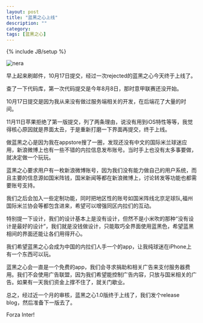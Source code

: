 ```yaml
---
layout: post
title: "蓝黑之心上线"
description: ""
category: 
tags: [蓝黑之心]
---
```

{% include JB/setup %}

![nera](http://interbbs.b0.upaiyun.com/nera/iphonenera.png)

早上起来刷邮件，10月17日提交，经过一次rejected的蓝黑之心今天终于上线了。

查了一下代码库，第一次代码提交是今年8月8日，那时意甲联赛还没开始。

10月17日提交是因为我从来没有做过服务端相关的开发，在后端花了大量的时间。

11月11日苹果拒绝了第一版提交，列了两条理由，说没有用到iOS特性等等，我觉得核心原因就是界面太丑，于是重新打磨一下界面再提交，终于上线。

做蓝黑之心是因为我在appstore搜了一圈，发现还没有中文的国际米兰球迷应用，新浪微博上也有一些不错的内拉信息发布账号。当时手上也没有太多事要做，就决定做一个玩玩。

蓝黑之心要求用户有一枚新浪微博账号，因为我们没有能力做自己的用户系统，而且主要的信息源如国米阵钱，国米新闻等都在新浪微博上，讨论转发等功能也都需要账号支持。

我们之后会加入一些定制功能，同时把地区性的账号如国米阵线北京足球队,福州国际米兰协会等都包含进来，希望可以增强同区内拉们的互动。

特别提一下设计，我们的设计基本上是没有设计，但然不是小米吹的那种“没有设计是最好的设计”，我们就是没钱做设计，只能取巧全界面使用蓝黑色，希望蓝黑相间的界面还能让各们用得开心。

我们希望蓝黑之心会成为中国的内拉们人手一个的app，让我纯球迷在iPhone上有一个东西可以玩。

蓝黑之心会一直是一个免费的app，我们会寻求捐助和相关广告来支付服务器费用。我们不会使用广告联盟，因为我们希望能控制广告内容，只放与国米相关的广告。如果有一天我们资金上撑不住了，就关门歇业。

总之，经过近一个月的审核，蓝黑之心1.0版终于上线了，我们发个release blog，然后准备下一版去了。

Forza Inter!
